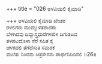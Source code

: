 +++
title = "026 ಅಳವಿಯಲಿ ಕೈಮಾಡಿ"

+++
ಅಳವಿಯಲಿ ಕೈಮಾಡಿ ಖೇಚರ  
ರಳಲಿಗರು ಮುಮ್ಮುಳಿತರಾದರು  
ಬೆಳಗಿದವು ದಿವ್ಯಾಸ್ತ್ರಧಾರೆಗಳಖಿಳ ದಿಗುತಟವ   
ತಳಪಟದೊಳಾ ಸೆರೆ ಸಹಿತ ಕೈ  
ಚಳಕದಲಿ ತೆಗೆದೆಸುತ ಸಮರಕೆ  
ಮಲೆತು ನಿಂದನು ಚಿತ್ರಸೇನನು ಪಾರ್ಥನಿದಿರಿನಲಿ      ॥26॥